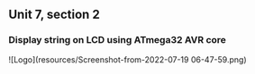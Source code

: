 ## Unit 7, section 2
### Display string on LCD using ATmega32 AVR core

![Logo](resources/Screenshot-from-2022-07-19 06-47-59.png)

